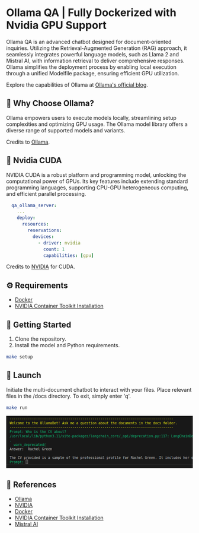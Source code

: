 # Ollama QA | Fully Dockerized with Nvidia GPU Support

Ollama QA is an advanced chatbot designed for document-oriented inquiries. Utilizing the Retrieval-Augmented Generation (RAG) approach, it seamlessly integrates powerful language models, such as Llama 2 and Mistral AI, with information retrieval to deliver comprehensive responses. Ollama simplifies the deployment process by enabling local execution through a unified Modelfile package, ensuring efficient GPU utilization.

Explore the capabilities of Ollama at [Ollama's official blog](https://ollama.ai/blog/ollama-is-now-available-as-an-official-docker-image).

## 🚀 Why Choose Ollama?

Ollama empowers users to execute models locally, streamlining setup complexities and optimizing GPU usage. The Ollama model library offers a diverse range of supported models and variants.

Credits to [Ollama](https://ollama.ai/blog/ollama-is-now-available-as-an-official-docker-image).

## 📝 Nvidia CUDA

NVIDIA CUDA is a robust platform and programming model, unlocking the computational power of GPUs. Its key features include extending standard programming languages, supporting CPU-GPU heterogeneous computing, and efficient parallel processing.

```yaml
  qa_ollama_server:
    ...
    deploy:
      resources:
        reservations:
          devices:
            - driver: nvidia
              count: 1
              capabilities: [gpu]

```

Credits to [NVIDIA](https://developer.nvidia.com/cuda-zone) for CUDA.

## ⚙️ Requirements

* [Docker](https://docs.docker.com/get-docker/)
* [NVIDIA Container Toolkit Installation](https://docs.nvidia.com/datacenter/cloud-native/container-toolkit/1.14.3/install-guide.html)

## 🚀 Getting Started

1. Clone the repository.
2. Install the model and Python requirements.

```bash
make setup
```

## 🚀 Launch

Initiate the multi-document chatbot to interact with your files. Place relevant files in the /docs directory. To exit, simply enter 'q'.

```bash
make run
```

![screen1.png](./assets/screen1.png)

## 📝 References

* [Ollama](https://ollama.ai/blog/ollama-is-now-available-as-an-official-docker-image)
* [NVIDIA](https://developer.nvidia.com/cuda-zone)
* [Docker](https://docs.docker.com/get-docker/)
* [NVIDIA Container Toolkit Installation](https://docs.nvidia.com/datacenter/cloud-native/container-toolkit/1.14.3/install-guide.html)
* [Mistral AI](https://mistral.ai/news/mixtral-of-experts/)
